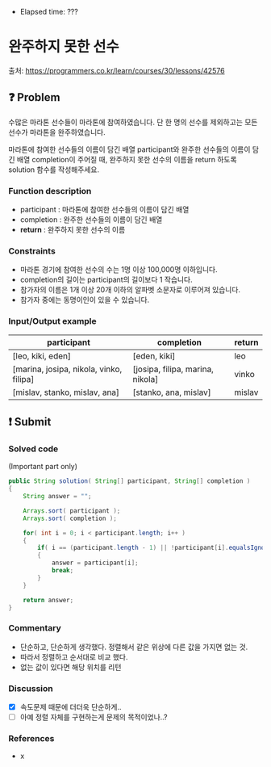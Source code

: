 - Elapsed time: ???

# 완주하지 못한 선수
출처: https://programmers.co.kr/learn/courses/30/lessons/42576

## :question: Problem
수많은 마라톤 선수들이 마라톤에 참여하였습니다. 단 한 명의 선수를 제외하고는 모든 선수가 마라톤을 완주하였습니다.

마라톤에 참여한 선수들의 이름이 담긴 배열 participant와 완주한 선수들의 이름이 담긴 배열 completion이 주어질 때, 완주하지 못한 선수의 이름을 return 하도록 solution 함수를 작성해주세요.

### Function description
- participant : 마라톤에 참여한 선수들의 이름이 담긴 배열
- completion : 완주한 선수들의 이름이 담긴 배열
- **return** : 완주하지 못한 선수의 이름

### Constraints
- 마라톤 경기에 참여한 선수의 수는 1명 이상 100,000명 이하입니다.
- completion의 길이는 participant의 길이보다 1 작습니다.
- 참가자의 이름은 1개 이상 20개 이하의 알파벳 소문자로 이루어져 있습니다.
- 참가자 중에는 동명이인이 있을 수 있습니다.

### Input/Output example
| participant                             | completion                       | return |
| --------------------------------------- | -------------------------------- | ------ |
| [leo, kiki, eden]                       | [eden, kiki]                     | leo    |
| [marina, josipa, nikola, vinko, filipa] | [josipa, filipa, marina, nikola] | vinko  |
| [mislav, stanko, mislav, ana]           | [stanko, ana, mislav]            | mislav |

## :exclamation: Submit
### Solved code
(Important part only)
``` java
public String solution( String[] participant, String[] completion )
{
    String answer = "";

    Arrays.sort( participant );
    Arrays.sort( completion );

    for( int i = 0; i < participant.length; i++ )
    {
        if( i == (participant.length - 1) || !participant[i].equalsIgnoreCase( completion[i] ))
        {
            answer = participant[i];
            break;
        }
    }

    return answer;
}
```

### Commentary
- 단순하고, 단순하게 생각했다. 정렬해서 같은 위상에 다른 값을 가지면 없는 것.
- 따라서 정렬하고 순서대로 비교 했다.
- 없는 값이 있다면 해당 위치를 리턴

### Discussion
- [x] 속도문제 때문에 더더욱 단순하게..
- [ ] 아예 정렬 자체를 구현하는게 문제의 목적이었나..?

### References
- x
